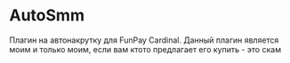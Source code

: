 # AutoSmm
Плагин на автонакрутку для FunPay Cardinal.
Данный плагин является моим и только моим, если вам ктото предлагает его купить - это скам

